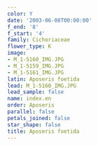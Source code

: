 ```yaml
---
color: Y
date: '2003-06-08T00:00:00'
f_end: '8'
f_start: '4'
family: Cichoriaceae
flower_type: K
image:
- M_1-5160_IMG.JPG
- M_1-5159_IMG.JPG
- M_1-5161_IMG.JPG
latin: Aposeris foetida
lead: M_1-5160_IMG.JPG
lead_sample: false
name: index.en
order: Aposeris
parallel: false
petals_joined: false
star_shape: false
title: Aposeris foetida
---
```

